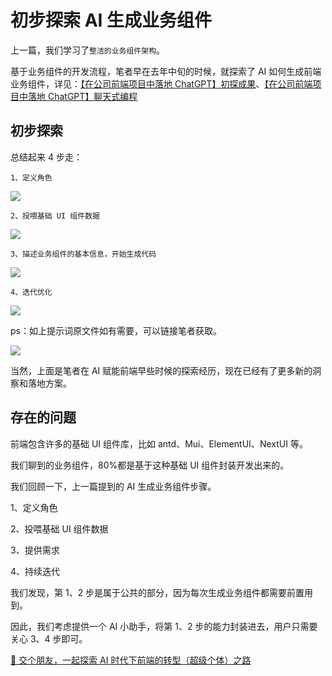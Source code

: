 # 初步探索 AI 生成业务组件

上一篇，我们学习了`整洁的业务组件架构`。

基于业务组件的开发流程，笔者早在去年中旬的时候，就探索了 AI 如何生成前端业务组件，详见：[【在公司前端项目中落地 ChatGPT】初探成果](https://juejin.cn/post/7230319403723948093)、[【在公司前端项目中落地 ChatGPT】聊天式编程](https://juejin.cn/post/7233231723211030586)

## 初步探索

总结起来 4 步走：

`1、定义角色`

![](http://qiniu.xmn-lv.cn/20240429072654.png)

`2、投喂基础 UI 组件数据`

![](http://qiniu.xmn-lv.cn/20240429072719.png)

`3、描述业务组件的基本信息，开始生成代码`

![](http://qiniu.xmn-lv.cn/20240429072734.png)

`4、迭代优化`

![](http://qiniu.xmn-lv.cn/20240429072750.png)

ps：如上提示词原文件如有需要，可以链接笔者获取。

![](http://qiniu.xmn-lv.cn/20240429073907.png)

当然，上面是笔者在 AI 赋能前端早些时候的探索经历，现在已经有了更多新的洞察和落地方案。

## 存在的问题

前端包含许多的基础 UI 组件库，比如 antd、Mui、ElementUI、NextUI 等。

我们聊到的业务组件，80%都是基于这种基础 UI 组件封装开发出来的。

我们回顾一下，上一篇提到的 AI 生成业务组件步骤。

1、定义角色

2、投喂基础 UI 组件数据

3、提供需求

4、持续迭代

我们发现，第 1、2 步是属于公共的部分，因为每次生成业务组件都需要前置用到。

因此，我们考虑提供一个 AI 小助手，将第 1、2 步的能力封装进去，用户只需要关心 3、4 步即可。

[👬 交个朋友，一起探索 AI 时代下前端的转型（超级个体）之路](/me)
